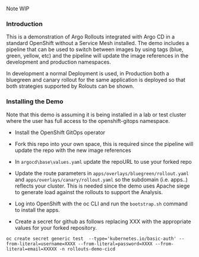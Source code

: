 Note WIP

### Introduction

This is a demonstration of Argo Rollouts integrated with Argo CD in a standard OpenShift without a Service Mesh installed. The demo
includes a pipeline that can be used to switch between images by using tags (blue, green, yellow, etc) and the pipeline will
update the image references in the development and production namespaces.

In development a normal Deployment is used, in Production both a bluegreen and canary rollout for the same application is deployed
so that both strategies supported by Rolouts can be shown.

### Installing the Demo

Note that this demo is assuming it is being installed in a lab or test cluster where the user has full access to the openshift-gitops namespace.

* Install the OpenShift GitOps operator

* Fork this repo into your own space, this is required since the pipeline will update the repo with the new image references

* In `argocd\base\values.yaml` update the repoURL to use your forked repo

* Update the route parameters in `apps/overlays/bluegreen/rollout.yaml` and `apps/overlays/canary/rollout.yaml` so the subdomain (i.e. apps.<cluster-name>.<domain>) reflects
your cluster. This is needed since the demo uses Apache siege to generate load against the rollouts to support the Analysis.

* Log into OpenShift with the oc CLI and run the `bootstrap.sh` command to install the apps.

* Create a secret for github as follows replacing XXX with the appropriate values for your forked repository.

```
oc create secret generic test  --type='kubernetes.io/basic-auth' --from-literal=username=XXXX --from-literal=password=XXXX --from-literal=email=XXXXX -n rollouts-demo-cicd
```

